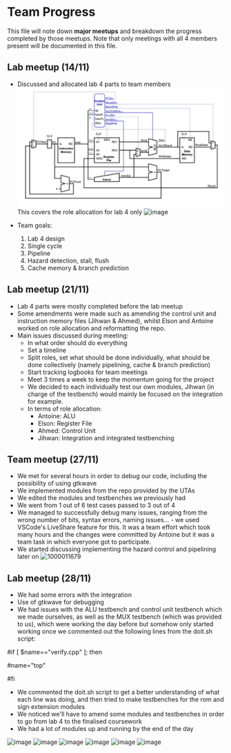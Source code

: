 # Team Progress

This file will note down **major meetups** and breakdown the progress completed by those meetups. Note that only meetings with all 4 members present will be documented in this file.

## Lab meetup (14/11)
  - Discussed and allocated lab 4 parts to team members
    ![Alt text](../../images/topsv.png)
    This covers the role allocation for lab 4 only
    ![image](https://github.com/user-attachments/assets/4229391c-f2dd-4d15-9164-3958981c14b4)

  - Team goals:
    1. Lab 4 design
    2. Single cycle
    3. Pipeline
    4. Hazard detection, stall, flush
    5. Cache memory & branch prediction

## Lab meetup (21/11)
  - Lab 4 parts were mostly completed before the lab meetup
  - Some amendments were made such as amending the control unit and instruction memory files (Jihwan & Ahmed), whilst Elson and Antoine worked on role allocation and reformatting the repo. 
  - Main issues discussed during meeting:
    - In what order should do everything
    - Set a timeline
    - Split roles, set what should be done individually, what should be done collectively (namely pipelining, cache & branch prediction)
    - Start tracking logbooks for team meetings
    - Meet 3 times a week to keep the momentum going for the project
    - We decided to each individually test our own modules, Jihwan (in charge of the testbench) would mainly be focused on the integration for example.
    - In terms of role allocation:
        - Antoine: ALU
        - Elson: Register File
        - Ahmed: Control Unit
        - Jihwan: Integration and integrated testbenching

## Team meetup (27/11)
  - We met for several hours in order to debug our code, including the possibility of using gtkwave
  - We implemented modules from the repo provided by the UTAs
  - We edited the modules and testbenches we previously had
  - We went from 1 out of 6 test cases passed to 3 out of 4
  - We managed to successfully debug many issues, ranging from the wrong number of bits, syntax errors, naming issues... - we used VSCode's LiveShare feature for this. It was a team effort which took many hours and the changes were committed by Antoine but it was a team task in which everyone got to participate.
  - We started discussing implementing the hazard control and pipelining later on
    ![1000011679](https://github.com/user-attachments/assets/a1fe9d1a-9d5f-44af-a730-6e390b1e6e52)

## Lab meetup (28/11)
  - We had some errors with the integration
  - Use of gtkwave for debugging
  - We had issues with the ALU testbench and control unit testbench which we made ourselves, as well as the MUX testbench (which was provided to us), which were working the day before but somehow only started working once we commented out the following lines from the doit.sh script:
    
#if [ $name=="verify.cpp" ]; then

#name="top"

#fi

  - We commented the doit.sh script to get a better understanding of what each line was doing, and then tried to make testbenches for the rom and sign extension modules
  - We noticed we'll have to amend some modules and testbenches in order to go from lab 4 to the finalised coursework
  - We had a lot of modules up and running by the end of the day

![image](https://github.com/user-attachments/assets/3703ac81-38f8-4b13-bb24-4329db993c46)
![image](https://github.com/user-attachments/assets/b44abfeb-0d67-4283-92e9-2448c3153f71)
![image](https://github.com/user-attachments/assets/5c775663-8845-4d05-a10a-dc0816b1a3ea)
![image](https://github.com/user-attachments/assets/e5d6dcf4-b575-4882-9c5c-8edab1121680)
![image](https://github.com/user-attachments/assets/d7fb6585-e7dc-4cd9-afd5-35feca2905d1)
![image](https://github.com/user-attachments/assets/9bc7ce7f-569f-4fbe-924e-1b3a08a6e105)









